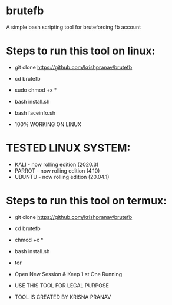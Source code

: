 # brutefb
A simple bash scripting tool for bruteforcing fb account

# Steps to run this tool on linux:
- git clone https://github.com/krishpranav/brutefb
- cd brutefb
- sudo chmod +x *
- bash install.sh
- bash faceinfo.sh

- 100% WORKING ON LINUX

# TESTED LINUX SYSTEM:
- KALI - now rolling edition (2020.3)
- PARROT - now rolling edition (4.10)
- UBUNTU - now rolling edition (20.04.1)

# Steps to run this tool on termux:
- git clone https://github.com/krishpranav/brutefb
- cd brutefb
- chmod +x *
- bash install.sh
- tor
- Open New Session & Keep 1 st One Running

- USE THIS TOOL FOR LEGAL PURPOSE
- TOOL IS CREATED BY KRISNA PRANAV


